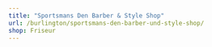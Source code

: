 ```yaml
---
title: "Sportsmans Den Barber & Style Shop"
url: /burlington/sportsmans-den-barber-und-style-shop/
shop: Friseur
---
```

